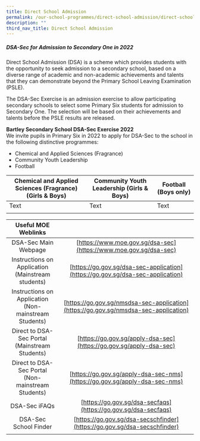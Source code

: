 ```yaml
---
title: Direct School Admission
permalink: /our-school-programmes/direct-school-admission/direct-school-admission
description: ""
third_nav_title: Direct School Admission
---
```

##### DSA-Sec for Admission to Secondary One in 2022 <br>
Direct School Admission (DSA) is a scheme which provides students with the opportunity to seek admission to a secondary school, based on a diverse range of academic and non-academic achievements and talents that they can demonstrate beyond the Primary School Leaving Examination (PSLE).

The DSA-Sec Exercise is an admission exercise to allow participating secondary schools to select some Primary Six  students for admission to Secondary One. The selection will be based on their achievements and talents before the PSLE results are released.

**Bartley Secondary School DSA-Sec Exercise 2022** <br>
We invite pupils in Primary Six in 2022 to apply for DSA-Sec to the school in the following distinctive programmes:
* Chemical and Applied Sciences (Fragrance)
* Community Youth Leadership 
* Football

| Chemical and Applied Sciences (Fragrance) (Girls & Boys) | Community Youth Leadership (Girls & Boys)	| Football (Boys only) |
| -------- | -------- | -------- |
| Text     | Text     | Text     |
| | |

| Useful MOE Weblinks |  |
|:---:|:---:|
|  DSA-Sec Main Webpage | [https://www.moe.gov.sg/dsa-sec](https://www.moe.gov.sg/dsa-sec) |
| Instructions on Application<br>(Mainstream students) | [https://go.gov.sg/dsa-sec-application](https://go.gov.sg/dsa-sec-application) |
| Instructions on Application<br>(Non-mainstream Students) | [https://go.gov.sg/nmsdsa-sec-application](https://go.gov.sg/nmsdsa-sec-application) |
| Direct to DSA-Sec Portal<br>(Mainstream Students) | [https://go.gov.sg/apply-dsa-sec](https://go.gov.sg/apply-dsa-sec) |
| Direct to DSA-Sec Portal <br>(Non-mainstream Students) | [https://go.gov.sg/apply-dsa-sec-nms](https://go.gov.sg/apply-dsa-sec-nms) |
| DSA-Sec iFAQs | [https://go.gov.sg/dsa-secfaqs](https://go.gov.sg/dsa-secfaqs) |
| DSA-Sec School Finder | [https://go.gov.sg/dsa-secschfinder](https://go.gov.sg/dsa-secschfinder) |
| | |